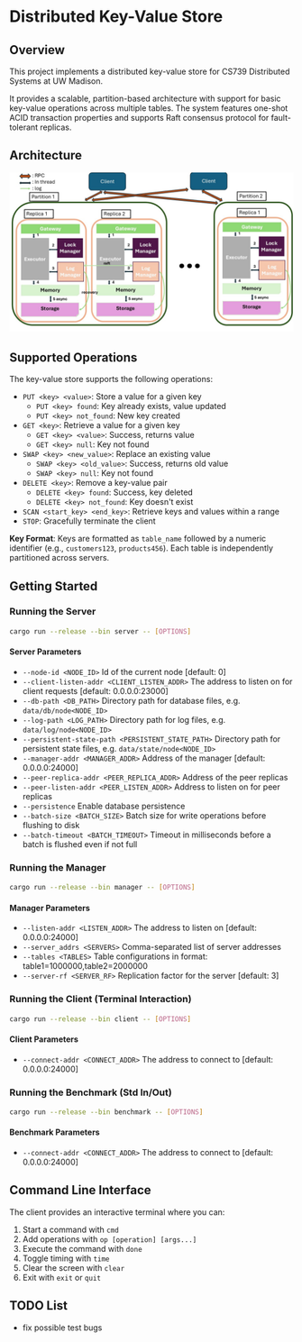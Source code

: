 # Distributed Key-Value Store

## Overview

This project implements a distributed key-value store for CS739 Distributed Systems at UW Madison. 

It provides a scalable, partition-based architecture with support for basic key-value operations across multiple tables. The system features one-shot ACID transaction properties and supports Raft consensus protocol for fault-tolerant replicas.

## Architecture

![architecture](fig/architecture.jpg)

## Supported Operations

The key-value store supports the following operations:

- `PUT <key> <value>`: Store a value for a given key
  - `PUT <key> found`: Key already exists, value updated
  - `PUT <key> not_found`: New key created
- `GET <key>`: Retrieve a value for a given key
  - `GET <key> <value>`: Success, returns value
  - `GET <key> null`: Key not found
- `SWAP <key> <new_value>`: Replace an existing value
  - `SWAP <key> <old_value>`: Success, returns old value
  - `SWAP <key> null`: Key not found
- `DELETE <key>`: Remove a key-value pair
  - `DELETE <key> found`: Success, key deleted
  - `DELETE <key> not_found`: Key doesn't exist
- `SCAN <start_key> <end_key>`: Retrieve keys and values within a range
- `STOP`: Gracefully terminate the client

**Key Format**: Keys are formatted as `table_name` followed by a numeric identifier (e.g., `customers123`, `products456`). Each table is independently partitioned across servers.

## Getting Started

### Running the Server

```bash
cargo run --release --bin server -- [OPTIONS]
```

#### Server Parameters

- `--node-id <NODE_ID>`             Id of the current node [default: 0]
- `--client-listen-addr <CLIENT_LISTEN_ADDR>`      The address to listen on for client requests [default: 0.0.0.0:23000]
- `--db-path <DB_PATH>`              Directory path for database files, e.g. `data/db/node<NODE_ID>`
- `--log-path <LOG_PATH>`            Directory path for log files, e.g. `data/log/node<NODE_ID>`
- `--persistent-state-path <PERSISTENT_STATE_PATH>`  Directory path for persistent state files, e.g. `data/state/node<NODE_ID>`
- `--manager-addr <MANAGER_ADDR>`    Address of the manager [default: 0.0.0.0:24000]
- `--peer-replica-addr <PEER_REPLICA_ADDR>`  Address of the peer replicas
- `--peer-listen-addr <PEER_LISTEN_ADDR>`  Address to listen on for peer replicas
- `--persistence`                    Enable database persistence
- `--batch-size <BATCH_SIZE>`        Batch size for write operations before flushing to disk
- `--batch-timeout <BATCH_TIMEOUT>`  Timeout in milliseconds before a batch is flushed even if not full

### Running the Manager

```bash
cargo run --release --bin manager -- [OPTIONS]
```

#### Manager Parameters

- `--listen-addr <LISTEN_ADDR>`  The address to listen on [default: 0.0.0.0:24000]
- `--server_addrs <SERVERS>`          Comma-separated list of server addresses
- `--tables <TABLES>`            Table configurations in format: table1=1000000,table2=2000000
- `--server-rf <SERVER_RF>`      Replication factor for the server [default: 3]

### Running the Client (Terminal Interaction)

```bash
cargo run --release --bin client -- [OPTIONS]
```

#### Client Parameters

- `--connect-addr <CONNECT_ADDR>`  The address to connect to [default: 0.0.0.0:24000]

### Running the Benchmark (Std In/Out)

```bash
cargo run --release --bin benchmark -- [OPTIONS]
```

#### Benchmark Parameters

- `--connect-addr <CONNECT_ADDR>`  The address to connect to [default: 0.0.0.0:24000]

## Command Line Interface

The client provides an interactive terminal where you can:

1. Start a command with `cmd`
2. Add operations with `op [operation] [args...]`
3. Execute the command with `done`
4. Toggle timing with `time`
5. Clear the screen with `clear`
6. Exit with `exit` or `quit`
 
## TODO List

- fix possible test bugs